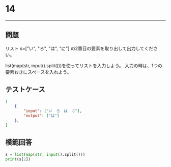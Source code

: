 # 14

---
## 問題

リスト s=["い", "ろ", "は", "に"] の2番目の要素を取り出して出力してください。

list(map(str, input().split()))を使ってリストを入力しよう。
入力の時は、1つの要素おきにスペースを入れよう。
## テストケース

```json
[
	{
		"input": ["い　ろ　は　に"],
		"output": ["は"]
  	},
]
```

## 模範回答
```python
s = list(map(str, input().split()))
print(s[2])
```
